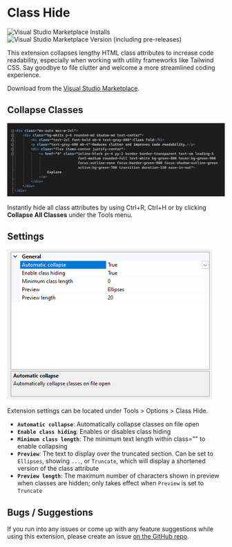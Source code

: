 # Class Hide

![Visual Studio Marketplace Installs](https://img.shields.io/visual-studio-marketplace/i/TheronWang.ClassHide)
![Visual Studio Marketplace Version (including pre-releases)](https://img.shields.io/visual-studio-marketplace/v/TheronWang.ClassHide)

This extension collapses lengthy HTML class attributes to increase code readability, especially when working with utility frameworks like Tailwind CSS. Say goodbye to file clutter and welcome a more streamlined coding experience.

Download from the [Visual Studio Marketplace](https://marketplace.visualstudio.com/items?itemName=TheronWang.ClassHide).

## Collapse Classes

![Class hide](https://raw.githubusercontent.com/theron-wang/Class-Hide/main/art/class-hide.gif)

Instantly hide all class attributes by using Ctrl+R, Ctrl+H or by clicking **Collapse All Classes** under the Tools menu.

## Settings

![Settings](https://raw.githubusercontent.com/theron-wang/Class-Hide/main/art/settings.png)

Extension settings can be located under Tools > Options > Class Hide.

- **`Automatic collapse`**: Automatically collapse classes on file open
- **`Enable class hiding`**: Enables or disables class hiding
- **`Minimum class length`**: The minimum text length within class=\"\" to enable collapsing
- **`Preview`**: The text to display over the truncated section. Can be set to `Ellipses`, showing `...`, or `Truncate`, which will display a shortened version of the class attribute
- **`Preview length`**: The maximum number of characters shown in preview when classes are hidden; only takes effect when `Preview` is set to `Truncate`

## Bugs / Suggestions

If you run into any issues or come up with any feature suggestions while using this extension, please create an issue [on the GitHub repo](https://github.com/theron-wang/Class-Hide/issues/new).